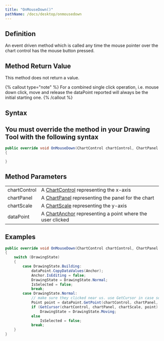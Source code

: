 ```yaml
---
title: "OnMouseDown()"
pathName: /docs/desktop/onmousedown
---
```


## Definition

An event driven method which is called any time the mouse pointer over the chart control has the mouse button pressed.

## Method Return Value

This method does not return a value.

{% callout type="note" %}
For a combined single click operation, i.e. mouse down click, move and release the dataPoint reported will always be the initial starting one.
{% /callout %}

## Syntax

## You must override the method in your Drawing Tool with the following syntax

```csharp
public override void OnMouseDown(ChartControl chartControl, ChartPanel chartPanel, ChartScale chartScale, ChartAnchor dataPoint)
{

}
```

## Method Parameters

|  |  |
| --- | --- |
| chartControl | A [ChartControl](/docs/desktop/chartcontrol) representing the x-axis |
| chartPanel | A [ChartPanel](/docs/desktop/chartpanel) representing the panel for the chart |
| chartScale | A [ChartScale](/docs/desktop/chartscale) representing the y-axis |
| dataPoint | A [ChartAnchor](/docs/desktop/chartanchor) representing a point where the user clicked |

## Examples

```csharp
public override void OnMouseDown(ChartControl chartControl, ChartPanel chartPanel, ChartScale chartScale, ChartAnchor dataPoint)
{
    switch (DrawingState)
    {
        case DrawingState.Building:
            dataPoint.CopyDataValues(Anchor);
            Anchor.IsEditing = false;
            DrawingState = DrawingState.Normal;
            IsSelected = false;
            break;
        case DrawingState.Normal:
            // make sure they clicked near us. use GetCursor in case something has more than one point
            Point point = dataPoint.GetPoint(chartControl, chartPanel, chartScale);
            if (GetCursor(chartControl, chartPanel, chartScale, point) != null)
                DrawingState = DrawingState.Moving;
            else
                IsSelected = false;
            break;
    }
}
```
